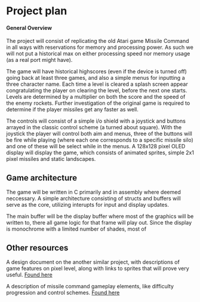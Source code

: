 

# Project plan


#### General Overview

The project will consist of replicating the old Atari game Missile Command in all ways with reservations for memory and processing power. As such we will not put a historical max on either processing speed nor memory usage (as a real port might have). 

The game will have historical highscores (even if the device is turned off) going back at least three games, and also a simple menus for inputting a three character name. Each time a level is cleared a splash screen appear congratulating the player on clearing the level, before the next one starts. Levels are determined by a multiplier on both the score and the speed of the enemy rockets. Further investigation of the original game is required to determine if the player missiles get any faster as well.

The controls will consist of a simple i/o shield with a joystick and buttons arrayed in the classic control scheme (a turned about square). With the joystick the player will control both aim and menus, three of the buttons will be fire while playing (where each one corresponds to a specific missile silo) and one of these will be select while in the menus. A 128x128 pixel OLED display will display the game, which consists of animated sprites, simple 2x1 pixel missiles and static landscapes.

## Game architecture

The game will be written in C primarily and in assembly where deemed neccessary. A simple architecture consisting of structs and buffers will serve as the core, utilizing interupts for input and display updates.


The main buffer will be the display buffer where most of the graphics will be written to, there all game logic for that frame will play out. Since the display is monochrome with a limited number of shades, most of


## Other resources

A design document on the another similar project, with descriptions of game features on pixel level, along with links to sprites that will prove very useful. [Found here](https://static1.squarespace.com/static/555e5d9ae4b0b614ae7344b0/t/55679970e4b0e9e465255184/1432852848109/MissileCommand.pdf)

A description of missile command gameplay elements, like difficulty progression and control schemes. [Found here](https://arcadeclassics.net/80s-game-videos/missile-command/)


